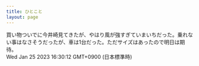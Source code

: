 ```yaml
---
title: ひとこと
layout: page
---
```

<div class="box" dt="1674631812620">
  買い物ついでに今井崎見てきたが、やはり風が強すぎていまいちだった。乗れない事はなさそうだったが、車は1台だった。ただサイズはあったので明日は期待。
  <div class="content is-small">Wed Jan 25 2023 16:30:12 GMT+0900 (日本標準時)</div>
</div>